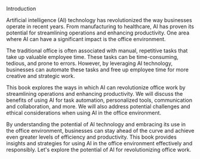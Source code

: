 Introduction

Artificial intelligence (AI) technology has revolutionized the way businesses operate in recent years. From manufacturing to healthcare, AI has proven its potential for streamlining operations and enhancing productivity. One area where AI can have a significant impact is the office environment.

The traditional office is often associated with manual, repetitive tasks that take up valuable employee time. These tasks can be time-consuming, tedious, and prone to errors. However, by leveraging AI technology, businesses can automate these tasks and free up employee time for more creative and strategic work.

This book explores the ways in which AI can revolutionize office work by streamlining operations and enhancing productivity. We will discuss the benefits of using AI for task automation, personalized tools, communication and collaboration, and more. We will also address potential challenges and ethical considerations when using AI in the office environment.

By understanding the potential of AI technology and embracing its use in the office environment, businesses can stay ahead of the curve and achieve even greater levels of efficiency and productivity. This book provides insights and strategies for using AI in the office environment effectively and responsibly. Let's explore the potential of AI for revolutionizing office work.
